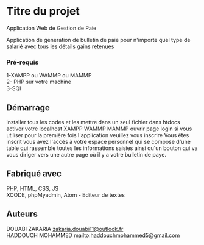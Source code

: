 # Titre du projet

Application Web de Gestion de Paie

Application de generation de bulletin de paie pour n'importe quel type de salarié 
avec tous les détails gains retenues 



### Pré-requis

1-XAMPP ou WAMMP ou MAMMP<br>
2- PHP sur votre machine<br>
3-SQl <br>

## Démarrage

installer tous les codes et les mettre dans un seul fichier dans htdocs 
activer votre localhost XAMPP WAMMP MAMMP
ouvrir page login si vous utiliser pour la première fois l'application veuillez vous inscrire
Vous êtes inscrit vous avez l'accès à votre espace personnel qui se compose d'une table qui rassemble toutes les informations saisies ainsi qu'un bouton qui va vous diriger vers une autre page où il y a votre bulletin de paye.


## Fabriqué avec

PHP, HTML, CSS, JS <br> 
XCODE, phpMyadmin, Atom - Editeur de textes



## Auteurs

DOUABI ZAKARIA zakaria.douabi11@outlook.fr  <br>
HADDOUCH MOHAMMED mailto:haddouchmohammed5@gmail.com

